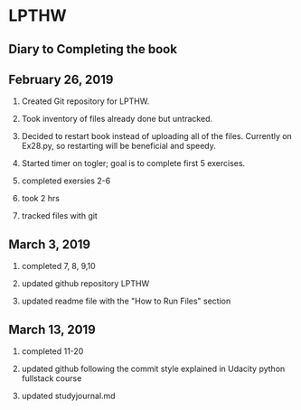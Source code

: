 # LPTHW

## Diary to Completing the book

## February 26, 2019

1. Created Git repository for LPTHW.

2. Took inventory of files already done but untracked.

3. Decided to restart book instead of uploading all of the files.
Currently on Ex28.py, so restarting will be beneficial and speedy.

4. Started timer on togler; goal is to complete first 5 exercises.

5. completed exersies 2-6

6. took 2 hrs

7. tracked files with git

## March 3, 2019
1. completed 7, 8, 9,10

2. updated github repository LPTHW

3. updated readme file with the "How to Run Files" section

## March 13, 2019
1. completed 11-20

2. updated github following the commit style explained in Udacity python fullstack course

3. updated studyjournal.md 
